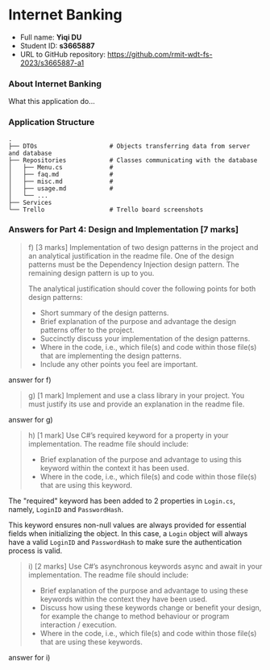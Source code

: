 Internet Banking
================

- Full name: **Yiqi DU**
- Student ID: **s3665887**
- URL to GitHub repository: https://github.com/rmit-wdt-fs-2023/s3665887-a1

### About Internet Banking

What this application do...

### Application Structure

    .
    ├── DTOs                    # Objects transferring data from server and database 
    ├── Repositories            # Classes communicating with the database           
    │   ├── Menu.cs             # 
    │   ├── faq.md              # 
    │   ├── misc.md             # 
    │   ├── usage.md            # 
    │   └── ...   
    ├── Services                
    └── Trello                  # Trello board screenshots

### Answers for Part 4: Design and Implementation [7 marks]

> f)  [3  marks]  Implementation  of  two  design  patterns  in  the  project  and  an  analytical
justification  in  the  readme  file.  One  of  the  design  patterns  must  be  the  Dependency
Injection design pattern. The remaining design pattern is up to you.
>
> The analytical justification should cover the following points for both design patterns:
>
> - Short summary of the design patterns.
> -  Brief explanation of the purpose and advantage the design patterns offer to the project.
> -  Succinctly discuss your implementation of the design patterns.
> -  Where  in  the  code,  i.e.,  which  file(s)  and  code  within  those  file(s)  that  are implementing the design patterns.
> -  Include any other points you feel are important. 
 
answer for f)

> g) [1 mark] Implement and use a class library in your project. You must justify its use and
provide an explanation in the readme file.  

answer for g)

> h) [1 mark] Use C#’s required keyword for a property in your implementation. The readme
file should include:
>
> - Brief explanation of the purpose and advantage to using this keyword within the
context it has been used.
> - Where in the code, i.e., which file(s) and code within those file(s) that are using
this keyword.

The "required" keyword has been added to 2 properties in `Login.cs`, namely, `LoginID` and `PasswordHash`.

This keyword ensures non-null values are always provided for essential fields when initializing the object. In this case,
a `Login` object will always have a valid `LoginID` and `PasswordHash` to make sure the authentication process is valid.

> i)  [2  marks]  Use  C#’s  asynchronous  keywords  async  and  await  in  your  implementation.
The readme file should include:
>
> - Brief explanation of the purpose and advantage to using these keywords within
the context they have been used.
> - Discuss how using these keywords change or benefit your design, for example
the change to method behaviour or program interaction / execution.
> - Where in the code, i.e., which file(s) and code within those file(s) that are using
these keywords. 

answer for i)